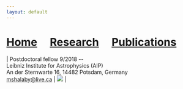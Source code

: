 ```yaml
---
layout: default
---
```


# [Home](index)  &nbsp; &nbsp;  [Research](Research)  &nbsp; &nbsp;  [Publications](Pub) 

| Postdoctoral fellow 9/2018 --  
Leibniz Institute for Astrophysics (AIP)  
An der Sternwarte 16, 14482 Potsdam, Germany  
mshalaby@live.ca
| ![][picture] |

[picture]: pic.jpg
